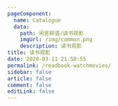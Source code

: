 ```yaml
---
pageComponent:
  name: Catalogue
  data:
    path: 闲言碎语/读书观影
    imgUrl: /img/common.png
    description: 读书观影
title: 读书观影
date: 2020-03-11 21:50:55
permalink: /readbook-watchmovies/
sidebar: false
article: false
comment: false
editLink: false
---
```

